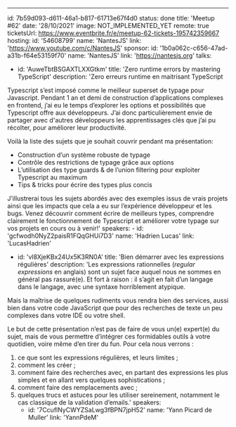 ---

id: 7b59d093-d611-46a1-b817-61713e67f4d0
status: done
title: 'Meetup #62'
date: '28/10/2021'
image: NOT_IMPLEMENTED_YET
remote: true
ticketsUrl: https://www.eventbrite.fr/e/meetup-62-tickets-195742359667
hosting:
id: '54608799'
name: 'NantesJS'
link: 'https://www.youtube.com/c/NantesJS'
sponsor:
id: '1b0a062c-c656-47ad-a31b-f64e53159f70'
name: 'NantesJS'
link: 'https://nantesjs.org'
talks:

- id: 'AuweTbtBSGAXTLXXGtkm'
  title: 'Zero runtime errors by mastering TypeScript'
  description: 'Zero erreurs runtime en maitrisant TypeScript

Typescript s’est imposé comme le meilleur superset de typage pour Javascript. Pendant 1 an et demi de construction d’applications complexes en frontend, j’ai eu le temps d’explorer les options et possibilités que Typescript offre aux développeurs. J’ai donc particulièrement envie de partager avec d&#x27;autres développeurs les apprentissages clés que j’ai pu récolter, pour améliorer leur productivité.

Voilà la liste des sujets que je souhait couvrir pendant ma présentation:

- Construction d’un système robuste de typage
- Contrôle des restrictions de typage grâce aux options
- L’utilisation des type guards &amp; de l’union filtering pour exploiter Typescript au maximum
- Tips &amp; tricks pour écrire des types plus concis

J’illustrerai tous les sujets abordés avec des exemples issus de vrais projets ainsi que les impacts que cela a eu sur l’expérience développeur et les bugs.
Venez découvrir comment écrire de meilleurs types, comprendre clairement le fonctionnement de Typescript et améliorer votre typage sur vos projets en cours ou à venir!'
speakers: -
id: 'gcfwodh0NyZ2paisR1FQqGHUi7D3'
name: 'Hadrien Lucas'
link: 'LucasHadrien'

- id: 'vl8XjeKBx24Ux5K3RN0A'
  title: 'Bien démarrer avec les expressions régulières'
  description: 'Les expressions rationnelles (_regular expressions_ en anglais) sont un sujet face auquel nous ne sommes en général pas rassuré(e). Et fort à raison : il s’agit en fait d’un langage dans le langage, avec une syntaxe horriblement atypique.

Mais la maîtrise de quelques rudiments vous rendra bien des services, aussi bien dans votre code JavaScript que pour des recherches de texte un peu complexes dans votre IDE ou votre shell.

Le but de cette présentation n’est pas de faire de vous un(e) expert(e) du sujet, mais de vous permettre d’intégrer ces formidables outils à votre quotidien, voire même d’en tirer du fun. Pour cela nous verrons :

1. ce que sont les expressions régulières, et leurs limites ;
2. comment les créer ;
3. comment faire des recherches avec, en partant des expressions les plus simples et en allant vers quelques sophistications ;
4. comment faire des remplacements avec ;
5. quelques trucs et astuces pour les utiliser sereinement, notamment le cas classique de la validation d’emails.'
   speakers:
    - id: '7CcuflNyCWYZSaLwg3fBPN7jpH52'
      name: 'Yann Picard de Muller'
      link: 'YannPdeM'
